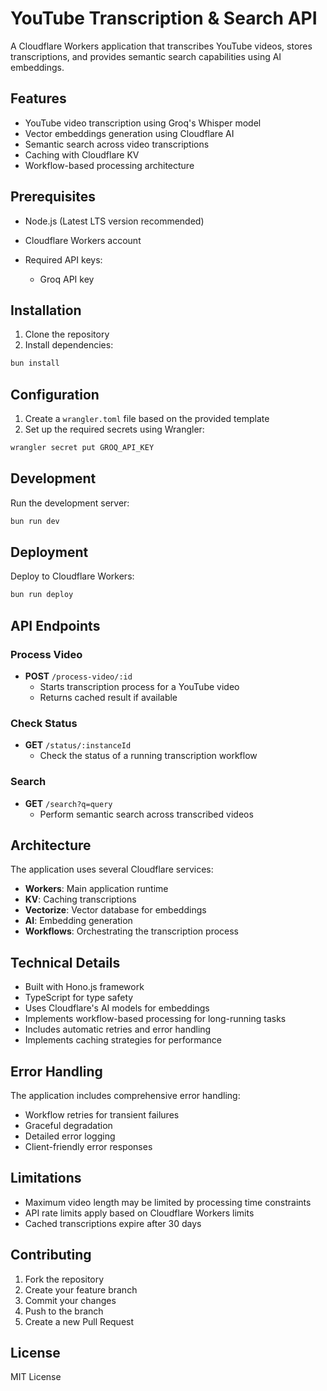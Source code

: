 # YouTube Transcription & Search API

A Cloudflare Workers application that transcribes YouTube videos, stores transcriptions, and provides semantic search capabilities using AI embeddings.

## Features

- YouTube video transcription using Groq's Whisper model
- Vector embeddings generation using Cloudflare AI
- Semantic search across video transcriptions
- Caching with Cloudflare KV
- Workflow-based processing architecture

## Prerequisites

- Node.js (Latest LTS version recommended)
- Cloudflare Workers account
- Required API keys:

  - Groq API key

## Installation

1. Clone the repository
2. Install dependencies:

```bash
bun install
```

## Configuration

1. Create a `wrangler.toml` file based on the provided template
2. Set up the required secrets using Wrangler:

```bash
wrangler secret put GROQ_API_KEY
```

## Development

Run the development server:

```bash
bun run dev
```

## Deployment

Deploy to Cloudflare Workers:

```bash
bun run deploy
```

## API Endpoints

### Process Video

- **POST** `/process-video/:id`
  - Starts transcription process for a YouTube video
  - Returns cached result if available

### Check Status

- **GET** `/status/:instanceId`
  - Check the status of a running transcription workflow

### Search

- **GET** `/search?q=query`
  - Perform semantic search across transcribed videos

## Architecture

The application uses several Cloudflare services:

- **Workers**: Main application runtime
- **KV**: Caching transcriptions
- **Vectorize**: Vector database for embeddings
- **AI**: Embedding generation
- **Workflows**: Orchestrating the transcription process

## Technical Details

- Built with Hono.js framework
- TypeScript for type safety
- Uses Cloudflare's AI models for embeddings
- Implements workflow-based processing for long-running tasks
- Includes automatic retries and error handling
- Implements caching strategies for performance

## Error Handling

The application includes comprehensive error handling:

- Workflow retries for transient failures
- Graceful degradation
- Detailed error logging
- Client-friendly error responses

## Limitations

- Maximum video length may be limited by processing time constraints
- API rate limits apply based on Cloudflare Workers limits
- Cached transcriptions expire after 30 days

## Contributing

1. Fork the repository
2. Create your feature branch
3. Commit your changes
4. Push to the branch
5. Create a new Pull Request

## License

MIT License
